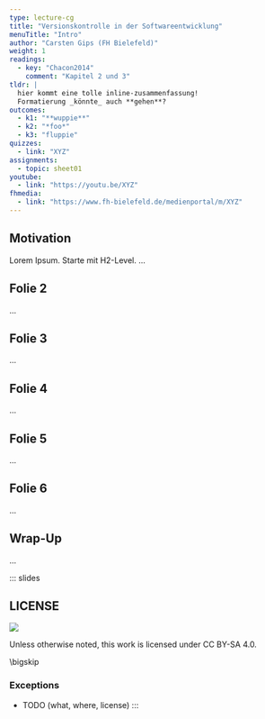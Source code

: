 ```yaml
---
type: lecture-cg
title: "Versionskontrolle in der Softwareentwicklung"
menuTitle: "Intro"
author: "Carsten Gips (FH Bielefeld)"
weight: 1
readings:
  - key: "Chacon2014"
    comment: "Kapitel 2 und 3"
tldr: |
  hier kommt eine tolle inline-zusammenfassung!
  Formatierung _könnte_ auch **gehen**?
outcomes:
  - k1: "**wuppie**"
  - k2: "*foo*"
  - k3: "fluppie"
quizzes:
  - link: "XYZ"
assignments:
  - topic: sheet01
youtube:
  - link: "https://youtu.be/XYZ"
fhmedia:
  - link: "https://www.fh-bielefeld.de/medienportal/m/XYZ"
---
```



## Motivation
Lorem Ipsum. Starte mit H2-Level.
...

## Folie 2
...

## Folie 3
...

## Folie 4
...

## Folie 5
...

## Folie 6
...

## Wrap-Up
...







<!-- DO NOT REMOVE - THIS IS A LAST SLIDE TO INDICATE THE LICENSE AND POSSIBLE EXCEPTIONS (IMAGES, ...). -->
::: slides
## LICENSE
![](https://licensebuttons.net/l/by-sa/4.0/88x31.png)

Unless otherwise noted, this work is licensed under CC BY-SA 4.0.

\bigskip

### Exceptions
*   TODO (what, where, license)
:::
